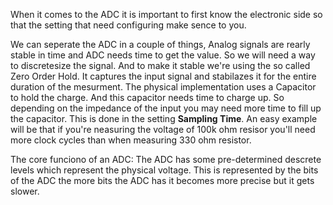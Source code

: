 When it comes to the ADC it is important to first know the electronic side so that the setting that need configuring make sence to you.


We can seperate the ADC in a couple of things, Analog signals are rearly stable in time and ADC needs time to get the value. So we will need a way to discretesize the signal. And to make it stable we're using the so called Zero Order Hold. It captures the input signal and stabilazes it for the entire duration of the mesurment. The physical implementation uses a Capacitor to hold the charge. And this capacitor needs time to charge up. So depending on the impedance of the input you may need more time to fill up the capacitor. This is done in the setting **Sampling Time**. An easy example will be that if you're neasuring the voltage of 100k ohm resisor you'll need more clock cycles than when measuring 330 ohm resistor.

The core funciono of an ADC:
The ADC has some pre-determined descrete levels which represent the physical voltage. This is represented by the bits of the ADC the more bits the ADC has it becomes more precise but it gets slower. 







